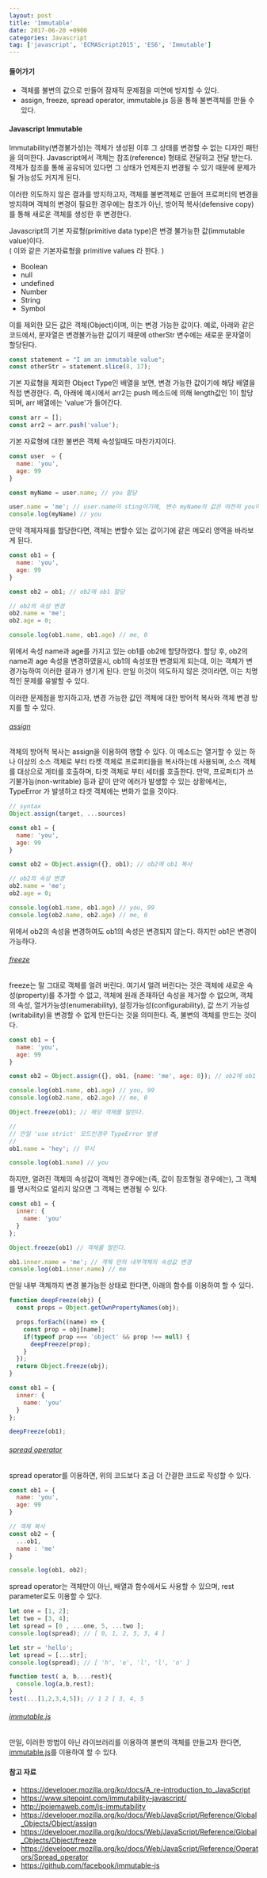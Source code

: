 ```yaml
---
layout: post
title: 'Immutable'
date: 2017-06-20 +0900
categories: Javascript
tag: ['javascript', 'ECMAScript2015', 'ES6', 'Immutable']
---
```


#### 들어가기

- 객체를 불변의 값으로 만들어 잠재적 문제점을 미연에 방지할 수 있다.
- assign, freeze, spread operator, immutable.js 등을 통해 불변객체를 만들 수 있다.
	
#### Javascript Immutable

Immutability(변경불가성)는 객체가 생성된 이후 그 상태를 변경할 수 없는 디자인 패턴을 의미한다. Javascript에서 객체는 참조(reference) 형태로 전달하고 전달 받는다. 객체가 참조를 통해 공유되어 있다면 그 상태가 언제든지 변경될 수 있기 때문에 문제가 될 가능성도 커지게 된다.

이러한 의도하지 않은 결과를 방지하고자, 객체를 불변객체로 만들어 프로퍼티의 변경을 방지하며 객체의 변경이 필요한 경우에는 참조가 아닌, 방어적 복사(defensive copy)를 통해 새로운 객체를 생성한 후 변경한다. 

Javascript의 기본 자료형(primitive data type)은 변경 불가능한 값(immutable value)이다.  
( 이와 같은 기본자료형을 primitive values 라 한다. )

- Boolean
- null
- undefined
- Number
- String
- Symbol

이를 제외한 모든 값은 객체(Object)이며, 이는 변경 가능한 값이다. 예로, 아래와 같은 코드에서, 문자열은 변경불가능한 값이기 때문에 otherStr 변수에는 새로운 문자열이 할당된다.

```javascript 
const statement = "I am an immutable value";
const otherStr = statement.slice(8, 17);
```

기본 자료형을 제외한 Object Type인 배열을 보면, 변경 가능한 값이기에 해당 배열을 직접 변경한다. 즉, 아래에 예시에서 arr2는 push 메소드에 의해 length값인 1이 할당되며, arr 배열에는 'value'가 들어간다.

```javascript
const arr = [];
const arr2 = arr.push('value');
```

기본 자료형에 대한 불변은 객체 속성일때도 마찬가지이다.

```javascript
const user  = {
  name: 'you',
  age: 99
}

const myName = user.name; // you 할당

user.name = 'me'; // user.name이 sting이기에, 변수 myName의 값은 여전히 you이다.
console.log(myName) // you 
```

만약 객체자체를 할당한다면, 객체는 변할수 있는 값이기에 같은 메모리 영역을 바라보게 된다.

```javascript
const ob1 = {
  name: 'you',
  age: 99
}

const ob2 = ob1; // ob2에 ob1 할당

// ob2의 속성 변경
ob2.name = 'me';
ob2.age = 0;

console.log(ob1.name, ob1.age) // me, 0
```

위에서 속성 name과 age를 가지고 있는 ob1를 ob2에 할당하였다. 할당 후, ob2의 name과 age 속성을 변경하였을시, ob1의 속성또한 변경되게 되는데, 이는 객체가 변경가능하여 이러한 결과가 생기게 된다. 만일 이것이 의도하지 않은 것이라면, 이는 치명적인 문제를 유발할 수 있다.

이러한 문제점을 방지하고자, 변경 가능한 값인 객체에 대한 방어적 복사와 객체 변경 방지를 할 수 있다.

###### [assign](https://developer.mozilla.org/ko/docs/Web/JavaScript/Reference/Global_Objects/Object/assign)

객체의 방어적 복사는 assign을 이용하여 행할 수 있다. 이 메소드는 열거할 수 있는 하나 이상의 소스 객체로 부터 타켓 객체로 프로퍼티들을 복사하는데 사용되며, 소스 객체를 대상으로 게터를 호출하며, 타겟 객체로 부터 세터를 호출한다. 만약, 프로퍼티가 쓰기불가능(non-writable) 등과 같이 만약 에러가 발생할 수 있는 상황에서는,  TypeError 가 발생하고 타겟 객체에는 변화가 없을 것이다.

```javascript
// syntax
Object.assign(target, ...sources)

const ob1 = {
  name: 'you',
  age: 99
}

const ob2 = Object.assign({}, ob1); // ob2에 ob1 복사

// ob2의 속성 변경
ob2.name = 'me';
ob2.age = 0;

console.log(ob1.name, ob1.age) // you, 99
console.log(ob2.name, ob2.age) // me, 0
```

위에서 ob2의 속성을 변경하여도 ob1의 속성은 변경되지 않는다. 하지만 ob1은 변경이 가능하다.

###### [freeze](https://developer.mozilla.org/ko/docs/Web/JavaScript/Reference/Global_Objects/Object/freeze)

freeze는 말 그대로 객체를 얼려 버린다. 여기서 얼려 버린다는 것은 객체에 새로운 속성(property)를 추가할 수 없고, 객체에 원래 존재하던 속성을 제거할 수 없으며, 객체의 속성, 열거가능성(enumerability), 설정가능성(configurability), 값 쓰기 가능성(writability)을 변경할 수 없게 만든다는 것을 의미한다. 즉, 불변의 객체를 만드는 것이다.

```javascript
const ob1 = {
  name: 'you',
  age: 99
}

const ob2 = Object.assign({}, ob1, {name: 'me', age: 0}); // ob2에 ob1 복사

console.log(ob1.name, ob1.age) // you, 99
console.log(ob2.name, ob2.age) // me, 0

Object.freeze(ob1); // 해당 객체를 얼린다.

//
// 만일 'use strict' 모드인경우 TypeError 발생
// 
ob1.name = 'hey'; // 무시 

console.log(ob1.name) // you
```

하지만, 얼려진 객체의 속성값이 객체인 경우에는(즉, 값이 참조형일 경우에는), 그 객체를 명시적으로 얼리지 않으면 그 객체는 변경될 수 있다.

```javascript
const ob1 = {
  inner: {
    name: 'you'
  }
};

Object.freeze(ob1) // 객체를 얼린다.

ob1.inner.name = 'me'; // 객체 안의 내부객체의 속성값 변경
console.log(ob1.inner.name) // me
```

만일 내부 객체까지 변경 불가능한 상태로 한다면, 아래의 함수를 이용하여 할 수 있다.

```javascript
function deepFreeze(obj) {
  const props = Object.getOwnPropertyNames(obj);

  props.forEach((name) => {
    const prop = obj[name];
    if(typeof prop === 'object' && prop !== null) {
      deepFreeze(prop);
    }
  });
  return Object.freeze(obj);
}

const ob1 = {
  inner: {
    name: 'you'
  }
};

deepFreeze(ob1);
```

###### [spread operator](https://developer.mozilla.org/ko/docs/Web/JavaScript/Reference/Operators/Spread_operator)

spread operator를 이용하면, 위의 코드보다 조금 더 간결한 코드로 작성할 수 있다. 

```javascript
const ob1 = {
  name: 'you',
  age: 99
}

// 객체 복사
const ob2 = { 
  ...ob1,
  name : 'me'
}

console.log(ob1, ob2);
```

spread operator는 객체만이 아닌, 배열과 함수에서도 사용할 수 있으며, rest parameter로도 이용할 수 있다.

```javascript
let one = [1, 2]; 
let two = [3, 4]; 
let spread = [0 , ...one, 5, ...two ]; 
console.log(spread); // [ 0, 1, 2, 5, 3, 4 ]

let str = 'hello'; 
let spread = [...str]; 
console.log(spread); // [ 'h', 'e', 'l', 'l', 'o' ]

function test( a, b,...rest){ 
  console.log(a,b,rest); 
} 
test(...[1,2,3,4,5]); // 1 2 [ 3, 4, 5 
```

###### [immutable.js](https://github.com/facebook/immutable-js)

만일, 이러한 방법이 아닌 라이브러리를 이용하여 불변의 객체를 만들고자 한다면, [immutable.js](https://github.com/facebook/immutable-js)를 이용하여 할 수 있다. 

#### 참고 자료

- <https://developer.mozilla.org/ko/docs/A_re-introduction_to_JavaScript>
- <https://www.sitepoint.com/immutability-javascript/>
- <http://poiemaweb.com/js-immutability>
- <https://developer.mozilla.org/ko/docs/Web/JavaScript/Reference/Global_Objects/Object/assign>
- <https://developer.mozilla.org/ko/docs/Web/JavaScript/Reference/Global_Objects/Object/freeze>
- <https://developer.mozilla.org/ko/docs/Web/JavaScript/Reference/Operators/Spread_operator>
- <https://github.com/facebook/immutable-js>
